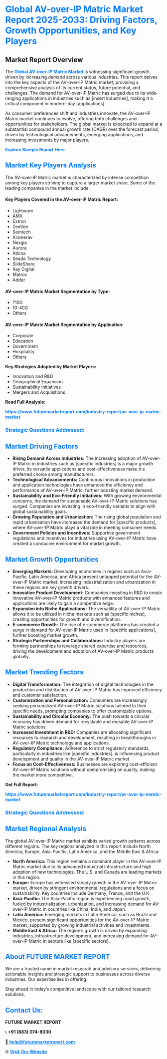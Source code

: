 <h1 style="color: #007BFF;">Global AV-over-IP Matric Market Report 2025-2033: Driving Factors, Growth Opportunities, and Key Players</h1>

<section id="overview">
<h2>Market Report Overview</h2>
<p>The <a href="https://www.futuremarketreport.com/industry-report/av-over-ip-matric-market" style="color: #007BFF; text-decoration: none;"><strong>Global AV-over-IP Matric Market</strong></a> is witnessing significant growth, driven by increasing demand across various industries. This report delves into the key aspects of the AV-over-IP Matric market, providing a comprehensive analysis of its current status, future potential, and challenges. The demand for AV-over-IP Matric has surged due to its wide-ranging applications in industries such as [insert industries], making it a critical component in modern-day [applications].</p>
<p>As consumer preferences shift and industries innovate, the AV-over-IP Matric market continues to evolve, offering both challenges and opportunities for stakeholders. The global market is expected to expand at a substantial compound annual growth rate (CAGR) over the forecast period, driven by technological advancements, emerging applications, and increasing investments by major players.</p>
</section>

<section id="overview">
<p><a href="https://www.futuremarketreport.com/request-sample/reportId=75993" style="color: #007BFF; text-decoration: none;"><strong>Explore Sample Report Here</strong></a></p>
</section>

<section id="key-players">
<h2 style="color: #007BFF;">Market Key Players Analysis</h2>
<p>The AV-over-IP Matric market is characterized by intense competition among key players striving to capture a larger market share. Some of the leading companies in the market include:</p>
<h4>Key Players Covered in the AV-over-IP Matric Report:</h4>
<ul><li>Lightware</li><li>AMX</li><li>Extron</li><li>ZeeVee</li><li>Semtech</li><li>Kramerav</li><li>Nexgio</li><li>Aurora</li><li>Atlona</li><li>Seada Technology</li><li>SlideShare</li><li>Key Digital</li><li>Matrox</li><li>Adder</li></ul>
<h4>AV-over-IP Matric Market Segmentation by Type:</h4>
<ul><li>?10G</li><li>10-40G</li><li>Others</li></ul>

<h4>AV-over-IP Matric Market Segmentation by Application:</h4>
<ul><li>Corporate</li><li>Education</li><li>Government</li><li>Hospitality</li><li>Others</li></ul>
<p><strong>Key Strategies Adopted by Market Players:</strong></p>
<ul>
<li>Innovation and R&D</li>
<li>Geographical Expansion</li>
<li>Sustainability Initiatives</li>
<li>Mergers and Acquisitions</li>
</ul>
</section>

<section>
<p><strong>Read Full Analysis: </strong></p><a href="https://www.futuremarketreport.com/industry-report/av-over-ip-matric-market" style="color: #007BFF; text-decoration: none;"><strong>https://www.futuremarketreport.com/industry-report/av-over-ip-matric-market</strong></a>
<h3 style="color: #007BFF;">Strategic Questions Addressed:</h3>
</section>

<section id="driving-factors">
<h2 style="color: #007BFF;">Market Driving Factors</h2>
<ul>
<li><strong>Rising Demand Across Industries:</strong> The increasing adoption of AV-over-IP Matric in industries such as [specific industries] is a major growth driver. Its versatile applications and cost-effectiveness make it a preferred choice among manufacturers.</li>
<li><strong>Technological Advancements:</strong> Continuous innovations in production and application technologies have enhanced the efficiency and performance of AV-over-IP Matric, further boosting market demand.</li>
<li><strong>Sustainability and Eco-Friendly Initiatives:</strong> With growing environmental concerns, the demand for sustainable AV-over-IP Matric solutions has surged. Companies are investing in eco-friendly variants to align with global sustainability goals.</li>
<li><strong>Growing Population and Urbanization:</strong> The rising global population and rapid urbanization have increased the demand for [specific products], where AV-over-IP Matric plays a vital role in meeting consumer needs.</li>
<li><strong>Government Policies and Incentives:</strong> Supportive government regulations and incentives for industries using AV-over-IP Matric have created a conducive environment for market growth.</li>
</ul>
</section>

<section id="growth-opportunities">
<h2 style="color: #007BFF;">Market Growth Opportunities</h2>
<ul>
<li><strong>Emerging Markets:</strong> Developing economies in regions such as Asia-Pacific, Latin America, and Africa present untapped potential for the AV-over-IP Matric market. Increasing industrialization and urbanization in these regions are key growth drivers.</li>
<li><strong>Innovative Product Development:</strong> Companies investing in R&D to create innovative AV-over-IP Matric products with enhanced features and applications are likely to gain a competitive edge.</li>
<li><strong>Expansion into Niche Applications:</strong> The versatility of AV-over-IP Matric allows it to be utilized in niche markets such as [specific niches], creating opportunities for growth and diversification.</li>
<li><strong>E-commerce Growth:</strong> The rise of e-commerce platforms has created a surge in demand for AV-over-IP Matric used in [specific applications], further boosting market growth.</li>
<li><strong>Strategic Partnerships and Collaborations:</strong> Industry players are forming partnerships to leverage shared expertise and resources, driving the development and adoption of AV-over-IP Matric products globally.</li>
</ul>
</section>

<section id="trending-factors">
<h2 style="color: #007BFF;">Market Trending Factors</h2>
<ul>
<li><strong>Digital Transformation:</strong> The integration of digital technologies in the production and distribution of AV-over-IP Matric has improved efficiency and customer satisfaction.</li>
<li><strong>Customization and Personalization:</strong> Consumers are increasingly seeking personalized AV-over-IP Matric solutions tailored to their specific needs, prompting companies to offer customizable options.</li>
<li><strong>Sustainability and Circular Economy:</strong> The push towards a circular economy has driven demand for recyclable and reusable AV-over-IP Matric solutions.</li>
<li><strong>Increased Investment in R&D:</strong> Companies are allocating significant resources to research and development, resulting in breakthroughs in AV-over-IP Matric technology and applications.</li>
<li><strong>Regulatory Compliance:</strong> Adherence to strict regulatory standards, particularly in industries like [specific industries], is influencing product development and quality in the AV-over-IP Matric market.</li>
<li><strong>Focus on Cost-Effectiveness:</strong> Businesses are exploring cost-efficient AV-over-IP Matric solutions without compromising on quality, making the market more competitive.</li>
</ul>
</section>

<section>
<p><strong>Get Full Report: </strong></p><a href="https://www.futuremarketreport.com/industry-report/av-over-ip-matric-market" style="color: #007BFF; text-decoration: none;"><strong>https://www.futuremarketreport.com/industry-report/av-over-ip-matric-market</strong></a>
<h3 style="color: #007BFF;">Strategic Questions Addressed:</h3>
</section>


<section id="regional-analysis">
<h2 style="color: #007BFF;">Market Regional Analysis</h2>
<p>The global AV-over-IP Matric market exhibits varied growth patterns across different regions. The key regions analyzed in this report include North America, Europe, Asia-Pacific, Latin America, and the Middle East & Africa:</p>
<ul>
<li><strong>North America:</strong> This region remains a dominant player in the AV-over-IP Matric market due to its advanced industrial infrastructure and high adoption of new technologies. The U.S. and Canada are leading markets in this region.</li>
<li><strong>Europe:</strong> Europe has witnessed steady growth in the AV-over-IP Matric market, driven by stringent environmental regulations and a focus on sustainability. Key countries include Germany, France, and the U.K.</li>
<li><strong>Asia-Pacific:</strong> The Asia-Pacific region is experiencing rapid growth, fueled by industrialization, urbanization, and increasing demand for AV-over-IP Matric in countries like China, India, and Japan.</li>
<li><strong>Latin America:</strong> Emerging markets in Latin America, such as Brazil and Mexico, present significant opportunities for the AV-over-IP Matric market, supported by growing industrial activities and investments.</li>
<li><strong>Middle East & Africa:</strong> The region’s growth is driven by expanding industries, infrastructure development, and increasing demand for AV-over-IP Matric in sectors like [specific sectors].</li>
</ul>
</section>

<footer>
<h2 style="color: #007BFF;">About FUTURE MARKET REPORT</h2>
<p>We are a trusted name in market research and advisory services, delivering actionable insights and strategic support to businesses across diverse industries. Our expertise lies in offering:</p>

<p>Stay ahead in today’s competitive landscape with our tailored research solutions.</p>

<h2 style="color: #007BFF;">Contact Us:</h2>
<p><strong>FUTURE MARKET REPORT</strong></p>
<p>📞 <strong>+91 (883) 074-8030</strong></p>
<p>📧 <strong><a href="mailto:help@futuremarketreport.com" style="color: #007BFF;">help@futuremarketreport.com</a></strong></p>
<p>🌐 <strong><a href="https://www.futuremarketreport.com/" style="color: #007BFF;">Visit Our Website</a></strong></p>
</footer>